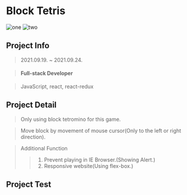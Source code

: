 # Block Tetris
![one](https://user-images.githubusercontent.com/41934505/134467772-190122b1-e67f-44a6-bb31-3482d5ec983b.gif)
![two](https://user-images.githubusercontent.com/41934505/134468243-94db6cb7-bd34-420f-af1b-ffc078d15a5d.gif)

## Project Info
> 2021.09.19. ~ 2021.09.24.

> #### Full-stack Developer

> JavaScript, react, react-redux

## Project Detail
> Only using block tetromino for this game.

> Move block by movement of mouse cursor(Only to the left or right direction).

> Additional Function
>> 1. Prevent playing in IE Browser.(Showing Alert.)
>> 2. Responsive website(Using flex-box.)

## Project Test
